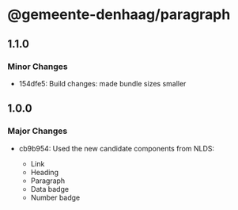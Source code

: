 # @gemeente-denhaag/paragraph

## 1.1.0

### Minor Changes

- 154dfe5: Build changes: made bundle sizes smaller

## 1.0.0

### Major Changes

- cb9b954: Used the new candidate components from NLDS:

  - Link
  - Heading
  - Paragraph
  - Data badge
  - Number badge
